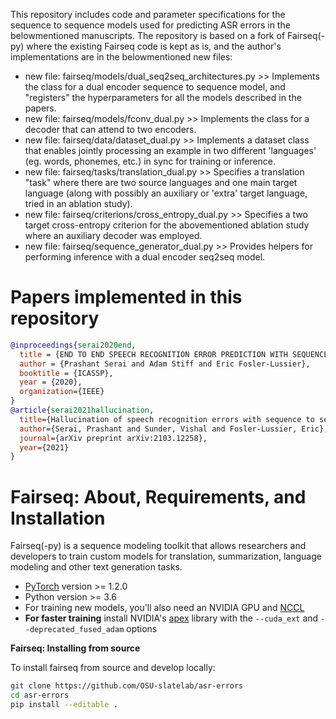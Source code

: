 This repository includes code and parameter specifications for the sequence to sequence models used for predicting ASR errors in the belowmentioned manuscripts. The repository is based on a fork of Fairseq(-py) where the existing Fairseq code is kept as is, and the author's implementations are in the belowmentioned new files:

* new file:   fairseq/models/dual_seq2seq_architectures.py
           >> Implements the class for a dual encoder sequence to sequence model, and "registers" the hyperparameters for all the models described in the papers.
* new file:   fairseq/models/fconv_dual.py
           >> Implements the class for a decoder that can attend to two encoders.
* new file:   fairseq/data/dataset_dual.py
           >> Implements a dataset class that enables jointly processing an example in two different 'languages' (eg. words, phonemes, etc.) in sync for training or inference.
* new file:   fairseq/tasks/translation_dual.py
           >> Specifies a translation "task" where there are two source languages and one main target language (along with possibly an auxiliary or 'extra' target language, tried in an ablation study).
* new file:   fairseq/criterions/cross_entropy_dual.py 
           >> Specifies a two target cross-entropy criterion for the abovementioned ablation study where an auxiliary decoder was employed.    
* new file:   fairseq/sequence_generator_dual.py
           >> Provides helpers for performing inference with a dual encoder seq2seq model.

# Papers implemented in this repository

```bibtex
@inproceedings{serai2020end,
  title = {END TO END SPEECH RECOGNITION ERROR PREDICTION WITH SEQUENCE TO SEQUENCE LEARNING},
  author = {Prashant Serai and Adam Stiff and Eric Fosler-Lussier},
  booktitle = {ICASSP},
  year = {2020},
  organization={IEEE}
}
@article{serai2021hallucination,
  title={Hallucination of speech recognition errors with sequence to sequence learning},
  author={Serai, Prashant and Sunder, Vishal and Fosler-Lussier, Eric},
  journal={arXiv preprint arXiv:2103.12258},
  year={2021}
}
```

# Fairseq: About, Requirements, and Installation
Fairseq(-py) is a sequence modeling toolkit that allows researchers and
developers to train custom models for translation, summarization, language
modeling and other text generation tasks. 

* [PyTorch](http://pytorch.org/) version >= 1.2.0
* Python version >= 3.6
* For training new models, you'll also need an NVIDIA GPU and [NCCL](https://github.com/NVIDIA/nccl)
* **For faster training** install NVIDIA's [apex](https://github.com/NVIDIA/apex) library with the `--cuda_ext` and `--deprecated_fused_adam` options

**Fairseq: Installing from source**

To install fairseq from source and develop locally:
```bash
git clone https://github.com/OSU-slatelab/asr-errors
cd asr-errors
pip install --editable .
```
